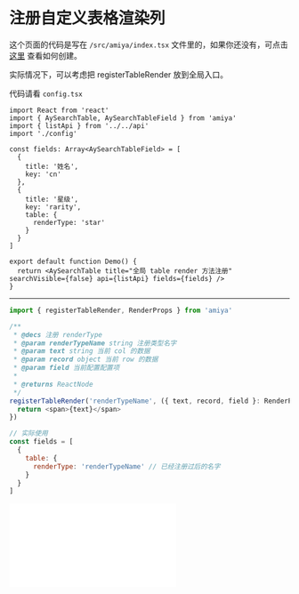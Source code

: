 # 注册自定义表格渲染列

这个页面的代码是写在 `/src/amiya/index.tsx` 文件里的，如果你还没有，可点击 [这里](../) 查看如何创建。

实际情况下，可以考虑把 registerTableRender 放到全局入口。

代码请看 `config.tsx`

```tsx
import React from 'react'
import { AySearchTable, AySearchTableField } from 'amiya'
import { listApi } from '../../api'
import './config'

const fields: Array<AySearchTableField> = [
  {
    title: '姓名',
    key: 'cn'
  },
  {
    title: '星级',
    key: 'rarity',
    table: {
      renderType: 'star'
    }
  }
]

export default function Demo() {
  return <AySearchTable title="全局 table render 方法注册" searchVisible={false} api={listApi} fields={fields} />
}
```

<hr/>

```js
import { registerTableRender, RenderProps } from 'amiya'

/**
 * @decs 注册 renderType
 * @param renderTypeName string 注册类型名字
 * @param text string 当前 col 的数据
 * @param record object 当前 row 的数据
 * @param field 当前配置配置项
 *
 * @returns ReactNode
 */
registerTableRender('renderTypeName', ({ text, record, field }: RenderProps) => {
  return <span>{text}</span>
})

// 实际使用
const fields = [
  {
    table: {
      renderType: 'renderTypeName' // 已经注册过后的名字
    }
  }
]
```

<embed src="../index.md"></embed>
